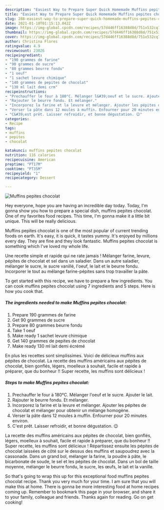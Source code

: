 ```yaml
---
description: "Easiest Way to Prepare Super Quick Homemade Muffins pepites chocolat"
title: "Easiest Way to Prepare Super Quick Homemade Muffins pepites chocolat"
slug: 288-easiest-way-to-prepare-super-quick-homemade-muffins-pepites-chocolat
date: 2021-01-10T01:15:13.042Z
image: https://img-global.cpcdn.com/recipes/57d446ff16388d8d/751x532cq70/muffins-pepites-chocolat-photo-principale-de-la-recette.jpg
thumbnail: https://img-global.cpcdn.com/recipes/57d446ff16388d8d/751x532cq70/muffins-pepites-chocolat-photo-principale-de-la-recette.jpg
cover: https://img-global.cpcdn.com/recipes/57d446ff16388d8d/751x532cq70/muffins-pepites-chocolat-photo-principale-de-la-recette.jpg
author: Christina Flores
ratingvalue: 4.9
reviewcount: 23026
recipeingredient:
- "190 grammes de farine"
- "90 grammes de sucre"
- "80 grammes beurre fondu"
- "1 oeuf"
- "1 sachet levure chimique"
- "140 grammes de pepites de chocolat"
- "130 ml lait demi crm"
recipeinstructions:
- "Prechauffer le four à 180°C. Mélanger l&#39;oeuf et le sucre. Ajouter le lait."
- "Rajouter le beurre fondu. Et mélanger."
- "Incorporez la farine et la levure et mélanger. Ajouter les pépites de chocolat et mélanger pour obtenir un mélange homogène."
- "Verser la pâte dans 12 moules à muffin. Enfourner pour 20 minutes environ."
- "C&#39;est prêt. Laisser refroidir, et bonne dégustation. 😉"
categories:
- Recipe
tags:
- muffins
- pepites
- chocolat

katakunci: muffins pepites chocolat 
nutrition: 116 calories
recipecuisine: American
preptime: "PT17M"
cooktime: "PT35M"
recipeyield: "1"
recipecategory: Dessert

---
```



![Muffins pepites chocolat](https://img-global.cpcdn.com/recipes/57d446ff16388d8d/751x532cq70/muffins-pepites-chocolat-photo-principale-de-la-recette.jpg)

Hey everyone, hope you are having an incredible day today. Today, I'm gonna show you how to prepare a special dish, muffins pepites chocolat. One of my favorites food recipes. This time, I'm gonna make it a little bit unique. This will be really delicious.

Muffins pepites chocolat is one of the most popular of current trending foods on earth. It's easy, it is quick, it tastes yummy. It's enjoyed by millions every day. They are fine and they look fantastic. Muffins pepites chocolat is something which I've loved my whole life.

Une recette simple et rapide qui ne rate jamais ! Mélanger farine, levure, pépites de chocolat et sel dans un saladier. Dans un autre saladier, mélanger le sucre, le sucre vanillé, l&#39;oeuf, le lait et le beurre fondu. Incorporer le tout au mélange farine-pépites sans trop travailler la pâte.


To get started with this recipe, we have to prepare a few ingredients. You can cook muffins pepites chocolat using 7 ingredients and 5 steps. Here is how you cook that.

<!--inarticleads1-->

##### The ingredients needed to make Muffins pepites chocolat:

1. Prepare 190 grammes de farine
1. Get 90 grammes de sucre
1. Prepare 80 grammes beurre fondu
1. Take 1 oeuf
1. Make ready 1 sachet levure chimique
1. Get 140 grammes de pepites de chocolat
1. Make ready 130 ml lait demi écrémé


En plus les recettes sont simplissimes. Voici de délicieux muffins aux pépites de chocolat. La recette des muffins américains aux pépites de chocolat, bien gonflés, légers, moelleux à souhait, facile et rapide à préparer, que du bonheur !! Super recette, les muffins sont délicieux ! 

<!--inarticleads2-->

##### Steps to make Muffins pepites chocolat:

1. Prechauffer le four à 180°C. Mélanger l&#39;oeuf et le sucre. Ajouter le lait.
1. Rajouter le beurre fondu. Et mélanger.
1. Incorporez la farine et la levure et mélanger. Ajouter les pépites de chocolat et mélanger pour obtenir un mélange homogène.
1. Verser la pâte dans 12 moules à muffin. Enfourner pour 20 minutes environ.
1. C&#39;est prêt. Laisser refroidir, et bonne dégustation. 😉


La recette des muffins américains aux pépites de chocolat, bien gonflés, légers, moelleux à souhait, facile et rapide à préparer, que du bonheur !! Super recette, les muffins sont délicieux ! Répartissez ensuite les pépites de chocolat laissées de côté sur le dessus des muffins et saupoudrez avec la cassonade. Dans un grand bol, mélanger la farine, la poudre à pâte, le bicarbonate de soude, le sel et les pépites de chocolat. Dans un bol de taille moyenne, mélanger le beurre fondu, le sucre, les œufs, le lait et la vanille. 

So that's going to wrap this up for this exceptional food muffins pepites chocolat recipe. Thank you very much for your time. I am sure that you will make this at home. There is gonna be more interesting food at home recipes coming up. Remember to bookmark this page in your browser, and share it to your family, colleague and friends. Thanks again for reading. Go on get cooking!
